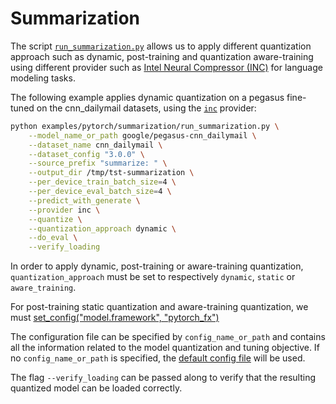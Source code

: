<!---
Copyright 2020 The HuggingFace Team. All rights reserved.

Licensed under the Apache License, Version 2.0 (the "License");
you may not use this file except in compliance with the License.
You may obtain a copy of the License at

    http://www.apache.org/licenses/LICENSE-2.0

Unless required by applicable law or agreed to in writing, software
distributed under the License is distributed on an "AS IS" BASIS,
WITHOUT WARRANTIES OR CONDITIONS OF ANY KIND, either express or implied.
See the License for the specific language governing permissions and
limitations under the License.
-->

# Summarization 

The script [`run_summarization.py`](https://github.com/huggingface/optimum/blob/main/examples/pytorch/summarization/run_summarization.py) 
allows us to apply different quantization approach such as dynamic, post-training and quantization aware-training 
using different provider such as [Intel Neural Compressor (INC)](https://github.com/intel/neural-compressor) for 
language modeling tasks.


The following example applies dynamic quantization on a pegasus fine-tuned on the cnn_dailymail datasets, using the
[`inc`](https://github.com/intel/neural-compressor) provider: 


```bash
python examples/pytorch/summarization/run_summarization.py \
    --model_name_or_path google/pegasus-cnn_dailymail \
    --dataset_name cnn_dailymail \
    --dataset_config "3.0.0" \
    --source_prefix "summarize: " \
    --output_dir /tmp/tst-summarization \
    --per_device_train_batch_size=4 \
    --per_device_eval_batch_size=4 \
    --predict_with_generate \
    --provider inc \
    --quantize \
    --quantization_approach dynamic \
    --do_eval \
    --verify_loading
```

In order to apply dynamic, post-training or aware-training quantization, `quantization_approach` must be set to 
respectively `dynamic`, `static` or `aware_training`.

For post-training static quantization and aware-training quantization, we must [set_config("model.framework", "pytorch_fx")](run_summarization.py#L649)

The configuration file can be specified by `config_name_or_path` and contains all the information related 
to the model quantization and tuning objective.  If no `config_name_or_path` is specified, the 
[default config file](https://github.com/huggingface/optimum/blob/main/examples/pytorch/summarization/config/inc/quantization.yml) 
will be used.

The flag `--verify_loading` can be passed along to verify that the resulting quantized model can be loaded correctly.